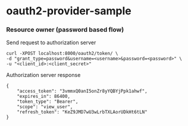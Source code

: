 # oauth2-provider-sample

### Resource owner (password based flow)
Send request to authorization server
```
curl -XPOST localhost:8000/oauth2/token/ \
-d "grant_type=password&username=<username>&password=<password>" \
-u "<client_id>:<client_secret>"
```

Authorization server response
```
{
    "access_token": "3vmmxQ0anI5onZr8yYQBYjPpk1ahwf",
    "expires_in": 86400,
    "token_type": "Bearer",
    "scope": "view_user",
    "refresh_token": "KeZ9JMD7wU3wLrbTXLAorUDkHt6tLN"
}
```
